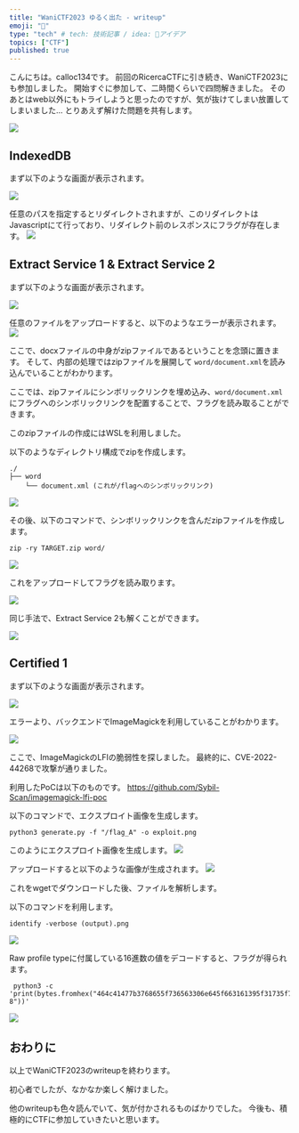 ```yaml
---
title: "WaniCTF2023 ゆるく出た - writeup"
emoji: "🚩"
type: "tech" # tech: 技術記事 / idea: 🚩アイデア
topics: ["CTF"]
published: true
---
```


こんにちは。calloc134です。
前回のRicercaCTFに引き続き、WaniCTF2023にも参加しました。
開始すぐに参加して、二時間くらいで四問解きました。
そのあとはweb以外にもトライしようと思ったのですが、気が抜けてしまい放置してしまいました…
とりあえず解けた問題を共有します。

![](/images/Wani_result.png)

## IndexedDB

まず以下のような画面が表示されます。

![](/images/Wani_result1.png)

任意のパスを指定するとリダイレクトされますが、このリダイレクトはJavascriptにて行っており、リダイレクト前のレスポンスにフラグが存在します。
![](/images/index2.png)

## Extract Service 1 & Extract Service 2

まず以下のような画面が表示されます。

![](/images/c905239139268a/2023-05-18-19-06-53.png)

任意のファイルをアップロードすると、以下のようなエラーが表示されます。
![](/images/c905239139268a/2023-05-18-19-08-08.png)

ここで、docxファイルの中身がzipファイルであるということを念頭に置きます。
そして、内部の処理ではzipファイルを展開して
`word/document.xml`を読み込んでいることがわかります。

ここでは、zipファイルにシンボリックリンクを埋め込み、`word/document.xml`にフラグへのシンボリックリンクを配置することで、フラグを読み取ることができます。

このzipファイルの作成にはWSLを利用しました。

以下のようなディレクトリ構成でzipを作成します。

```
./
├── word
    └── document.xml (これが/flagへのシンボリックリンク)
```
![](/images/c905239139268a/2023-05-18-19-12-32.png)

その後、以下のコマンドで、シンボリックリンクを含んだzipファイルを作成します。

```
zip -ry TARGET.zip word/
```

![](/images/c905239139268a/2023-05-18-19-14-42.png)

これをアップロードしてフラグを読み取ります。

![](/images/c905239139268a/2023-05-18-19-15-35.png)

同じ手法で、Extract Service 2も解くことができます。

![](/images/c905239139268a/2023-05-18-19-16-18.png)

## Certified 1

まず以下のような画面が表示されます。

![](/images/c905239139268a/2023-05-18-19-17-24.png)

エラーより、バックエンドでImageMagickを利用していることがわかります。

![](/images/c905239139268a/2023-05-18-19-18-42.png)

ここで、ImageMagickのLFIの脆弱性を探しました。
最終的に、CVE-2022-44268で攻撃が通りました。

利用したPoCは以下のものです。
https://github.com/Sybil-Scan/imagemagick-lfi-poc

以下のコマンドで、エクスプロイト画像を生成します。

```
python3 generate.py -f "/flag_A" -o exploit.png
```

このようにエクスプロイト画像を生成します。
![](/images/c905239139268a/2023-05-18-19-21-38.png)

アップロードすると以下のような画像が生成されます。
![](/images/c905239139268a/2023-05-18-19-22-58.png)

これをwgetでダウンロードした後、ファイルを解析します。

以下のコマンドを利用します。

```
identify -verbose (output).png
```

![](/images/c905239139268a/2023-05-18-19-25-27.png)

Raw profile typeに付属している16進数の値をデコードすると、フラグが得られます。

```
 python3 -c 'print(bytes.fromhex("464c41477b3768655f736563306e645f663161395f31735f77343174316e395f6630725f793075217d0a").decode("utf-8"))'
 ```

 ![](/images/c905239139268a/2023-05-18-19-28-31.png)

 ## おわりに

以上でWaniCTF2023のwriteupを終わります。

初心者でしたが、なかなか楽しく解けました。

他のwriteupも色々読んでいて、気が付かされるものばかりでした。
今後も、積極的にCTFに参加していきたいと思います。